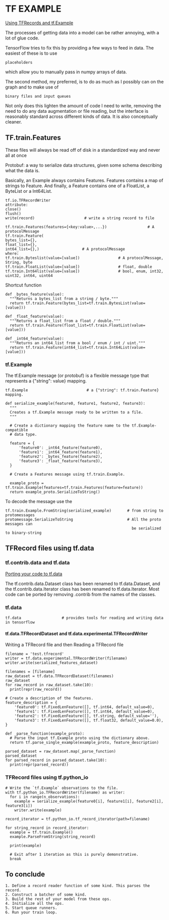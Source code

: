 # TF EXAMPLE
[Using TFRecords and tf.Example](https://www.tensorflow.org/tutorials/load_data/tf_records)

The processes of getting data into a model can be rather annoying, with a lot of glue code. 

TensorFlow tries to fix this by providing a few ways to feed in data. 
The easiest of these is to use 
```
placeholders
```
which allow you to manually pass in numpy arrays of data.

The second method, my preferred, is to do as much as I possibly can on the graph and to make use of 
```
binary files and input queues
```
Not only does this lighten the amount of code I need to write, removing the need to do any data augmentation or file reading, but the interface is reasonably standard across different kinds of data. It is also conceptually cleaner. 


## TF.train.Features

These files will always be read off of disk in a standardized way and never all at once

Protobuf: a way to serialize data structures, given some schema describing what the data is.

Basically, an Example always contains Features. Features contains a map of strings to Feature. And finally, a Feature contains one of a FloatList, a ByteList or a Int64List.

```
tf.io.TFRecordWriter
attribute:
close()
flush()
write(record)                      # write a string record to file
```
```
tf.train.Features(features={<key:value>,...})                  # A protocolMessage
tf.train.Feature(
bytes_list={}, 
float_list={},
int64_list={},)                   # A protocolMessage
where:
tf.train.Byteslist(value=[value])                 # A protocolMessage, String, byte
tf.train.FloatList(value=[value])                 # float, double
tf.train.Int64list(value=[value])                 # bool, enum, int32, uint32, int64, uint64
```

Shortcut function
```
def _bytes_feature(value):
  """Returns a bytes_list from a string / byte."""
  return tf.train.Feature(bytes_list=tf.train.BytesList(value=[value]))

def _float_feature(value):
  """Returns a float_list from a float / double."""
  return tf.train.Feature(float_list=tf.train.FloatList(value=[value]))

def _int64_feature(value):
  """Returns an int64_list from a bool / enum / int / uint."""
  return tf.train.Feature(int64_list=tf.train.Int64List(value=[value]))
```
### tf.Example
The tf.Example message (or protobuf) is a flexible message type that represents a {"string": value} mapping. 
```
tf.Example                          # a {"string": tf.train.Feature} mapping.
```
```
def serialize_example(feature0, feature1, feature2, feature3):
  """
  Creates a tf.Example message ready to be written to a file.
  """
  
  # Create a dictionary mapping the feature name to the tf.Example-compatible
  # data type.
  
  feature = {
      'feature0': _int64_feature(feature0),
      'feature1': _int64_feature(feature1),
      'feature2': _bytes_feature(feature2),
      'feature3': _float_feature(feature3),
  }
  
  # Create a Features message using tf.train.Example.
  
  example_proto = tf.train.Example(features=tf.train.Features(feature=feature))
  return example_proto.SerializeToString()
```
To decode the message use the 
```
tf.train.Example.FromString(serialized_example)       # from string to protomessages
protomessage.SerializeToString                        # All the proto messages can 
                                                        be serialized to binary-string 
```
## TFRecord files using tf.data
###  tf.contrib.data and tf.data
[Porting your code to tf.data](https://github.com/tensorflow/tensorflow/blob/r1.4/tensorflow/contrib/data/README.md)

The tf.contrib.data.Dataset class has been renamed to tf.data.Dataset,
and the tf.contrib.data.Iterator class has been renamed to tf.data.Iterator.
Most code can be ported by removing .contrib from the names of the classes.

### tf.data
```
tf.data                  # provides tools for reading and writing data in tensorflow
```


#### tf.data.TFRecordDataset and tf.data.experimental.TFRecordWriter
Writing a TFRecord file and then Reading a TFRecord file
```
filename = 'test.tfrecord'
writer = tf.data.experimental.TFRecordWriter(filename)
writer.write(serialized_features_dataset)
```
```
filenames = [filename]
raw_dataset = tf.data.TFRecordDataset(filenames)
raw_dataset
for raw_record in raw_dataset.take(10):
  print(repr(raw_record))
  
# Create a description of the features.  
feature_description = {
    'feature0': tf.FixedLenFeature([], tf.int64, default_value=0),
    'feature1': tf.FixedLenFeature([], tf.int64, default_value=0),
    'feature2': tf.FixedLenFeature([], tf.string, default_value=''),
    'feature3': tf.FixedLenFeature([], tf.float32, default_value=0.0),
}

def _parse_function(example_proto):
  # Parse the input tf.Example proto using the dictionary above.
  return tf.parse_single_example(example_proto, feature_description)

parsed_dataset = raw_dataset.map(_parse_function)
parsed_dataset 
for parsed_record in parsed_dataset.take(10):
  print(repr(parsed_record))
```
### TFRecord files using tf.python_io
```
# Write the `tf.Example` observations to the file.
with tf.python_io.TFRecordWriter(filename) as writer:
  for i in range(n_observations):
    example = serialize_example(feature0[i], feature1[i], feature2[i], feature3[i])
    writer.write(example)
```
```
record_iterator = tf.python_io.tf_record_iterator(path=filename)

for string_record in record_iterator:
  example = tf.train.Example()
  example.ParseFromString(string_record)
  
  print(example)
  
  # Exit after 1 iteration as this is purely demonstrative.
  break
```

## To conclude
```
1. Define a record reader function of some kind. This parses the record.
2. Construct a batcher of some kind.
3. Build the rest of your model from these ops.
4. Initialize all the ops.
5. Start queue runners.
6. Run your train loop.
```


